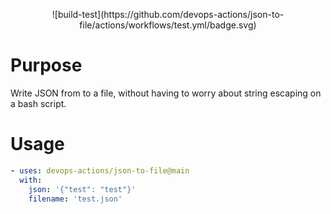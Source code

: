 <p align="center">
  ![build-test](https://github.com/devops-actions/json-to-file/actions/workflows/test.yml/badge.svg)
</p>

# Purpose
Write JSON from to a file, without having to worry about string escaping on a bash script.

# Usage
``` yaml
- uses: devops-actions/json-to-file@main
  with:
    json: '{"test": "test"}'
    filename: 'test.json'
```